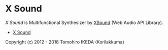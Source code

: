 X Sound
=========
  
*X Sound* is Multifunctional Synthesizer by [XSound](https://github.com/Korilakkuma/XSound) (Web Audio API Library).
  
* [X Sound](https://korilakkuma.github.io/X-Sound/)
  
Copyright (c) 2012 - 2018 Tomohiro IKEDA (Korilakkuma)
